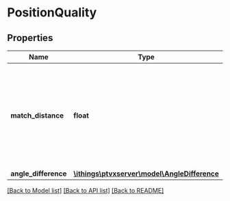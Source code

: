 # PositionQuality

## Properties
Name | Type | Description | Notes
------------ | ------------- | ------------- | -------------
**match_distance** | **float** | The straight-line distance (Euclidean distance) from the input position to the matching segment | 
**angle_difference** | [**\ithings\ptvxserver\model\AngleDifference**](AngleDifference.md) |  | [optional] 

[[Back to Model list]](../../README.md#documentation-for-models) [[Back to API list]](../../README.md#documentation-for-api-endpoints) [[Back to README]](../../README.md)

